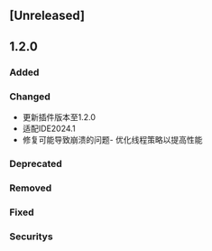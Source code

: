 ## [Unreleased]
## 1.2.0
### Added

### Changed
- 更新插件版本至1.2.0
- 适配IDE2024.1
- 修复可能导致崩溃的问题- 优化线程策略以提高性能

### Deprecated

### Removed

### Fixed

### Securitys